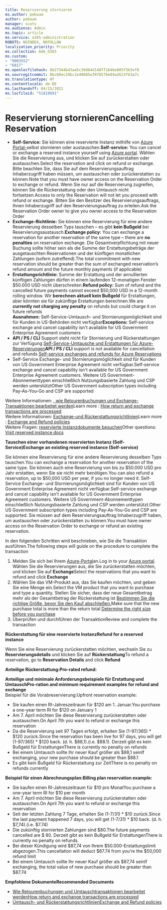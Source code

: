 ```yaml
---
title: Reservierung stornieren
ms.author: pebaum
author: pebaum
manager: scotv
ms.audience: Admin
ms.topic: article
ms.service: o365-administration
ROBOTS: NOINDEX, NOFOLLOW
localization_priority: Priority
ms.collection: Adm_O365
ms.custom:
- "9003552"
- "6817"
ms.openlocfilehash: 6b27344b43aa5c20d64d148ff164be805f3b5ef8
ms.sourcegitcommit: 8bc60ec34bc1e40685e3976576e04a2623f63a7c
ms.translationtype: HT
ms.contentlocale: de-DE
ms.lasthandoff: 04/15/2021
ms.locfileid: "51819691"
---
```

# <a name="cancelling-reservation"></a><span data-ttu-id="9c55e-102">Reservierung stornieren</span><span class="sxs-lookup"><span data-stu-id="9c55e-102">Cancelling Reservation</span></span>

- <span data-ttu-id="9c55e-103">**Self-Service:** Sie können eine reservierte Instanz mithilfe von [Azure Portal-](https://portal.azure.com/#blade/Microsoft_Azure_Reservations/ReservationsBrowseBlade)selbst stornieren oder austauschen.</span><span class="sxs-lookup"><span data-stu-id="9c55e-103">**Self-service:** You can cancel or exchange a reserved instance yourself using [Azure portal](https://portal.azure.com/#blade/Microsoft_Azure_Reservations/ReservationsBrowseBlade).</span></span> <span data-ttu-id="9c55e-104">Wählen Sie die Reservierung aus, und klicken Sie auf zurückerstatten oder austauschen.</span><span class="sxs-lookup"><span data-stu-id="9c55e-104">Select the reservation and click on refund or exchange.</span></span> <span data-ttu-id="9c55e-105">Bitte beachten Sie, dass Sie auf dem Reservierungsauftrag Inhaberzugriff haben müssen, um austauschen oder zurückerstatten zu können.</span><span class="sxs-lookup"><span data-stu-id="9c55e-105">Note that you must have owner access on the Reservation Order to exchange or refund.</span></span> <span data-ttu-id="9c55e-106">Wenn Sie nur auf die Reservierung zugreifen, können Sie die Rückerstattung oder den Umtausch nicht fortsetzen.</span><span class="sxs-lookup"><span data-stu-id="9c55e-106">Access to only the Reservation will not let you proceed with refund or exchange.</span></span> <span data-ttu-id="9c55e-107">Bitten Sie den Besitzer des Reservierungsauftrags, Ihnen Inhaberzugriff auf den Reservierungsauftrag zu erteilen.</span><span class="sxs-lookup"><span data-stu-id="9c55e-107">Ask the Reservation Order owner to give you owner access to the Reservation Order</span></span>
- <span data-ttu-id="9c55e-108">**Exchange-Richtlinie:** Sie können eine Reservierung für eine andere Reservierung desselben Typs tauschen – es gibt **kein Bußgeld** bei Reservierungsaustausch.</span><span class="sxs-lookup"><span data-stu-id="9c55e-108">**Exchange policy:** You can exchange a reservation for another reservation of the same type – there are **no penalties** on reservation exchange.</span></span> <span data-ttu-id="9c55e-109">Die Gesamtverpflichtung mit neuer Buchung sollte höher sein als die Summe der Erstattungsbeträge der ausgetauschten Reservationen und der künftigen monatlichen Zahlungen (sofern zutreffend).</span><span class="sxs-lookup"><span data-stu-id="9c55e-109">The total commitment with new reservation should be greater than the sum of exchanged reservation’s refund amount and the future monthly payments (if applicable)</span></span>
- <span data-ttu-id="9c55e-110">**Erstattungsrichtlinie:** Summe der Erstattung und der annullierten künftigen Zahlungen dürfen in einem laufenden 12-monatigen Fenster $50.000 USD nicht überschreiten.</span><span class="sxs-lookup"><span data-stu-id="9c55e-110">**Refund policy:** Sum of refund and the cancelled future payments cannot exceed $50,000 USD in a 12-month rolling window.</span></span> <span data-ttu-id="9c55e-111">Wir **berechnen aktuell kein Bußgeld** für Erstattungen, aber könnten sie für zukünftige Erstattungen berechnen.</span><span class="sxs-lookup"><span data-stu-id="9c55e-111">We are **currently not charging any penalty** on refunds but could charge it on future refunds</span></span>  
    <span data-ttu-id="9c55e-112">**Ausnahmen:** Self-Service-Umtausch- und Stornierungsmöglichkeit sind für Kunden in US-Behörden nicht verfügbar</span><span class="sxs-lookup"><span data-stu-id="9c55e-112">**Exceptions:** Self-service exchange and cancel capability isn't available for US Government Enterprise Agreement customers</span></span>
- <span data-ttu-id="9c55e-113">**API / PS / CLI** Support steht nicht für Stornierung und Rückerstattungen zur Verfügung [Self-Service-Umtausche und Erstattungen für Azure-Reservierungen](https://docs.microsoft.com/azure/cost-management-billing/reservations/exchange-and-refund-azure-reservations?WT.mc_id=Portal-Microsoft_Azure_Support)</span><span class="sxs-lookup"><span data-stu-id="9c55e-113">**API / PS / CLI** support is not available for cancellation and refunds [Self-service exchanges and refunds for Azure Reservations](https://docs.microsoft.com/azure/cost-management-billing/reservations/exchange-and-refund-azure-reservations?WT.mc_id=Portal-Microsoft_Azure_Support)</span></span>
- <span data-ttu-id="9c55e-114">Self-Service Exchange- und Stornierungsmöglichkeit sind für Kunden von US Government Enterprise Agreement nicht verfügbar.</span><span class="sxs-lookup"><span data-stu-id="9c55e-114">Self-service exchange and cancel capability isn't available for US Government Enterprise Agreement customers.</span></span> <span data-ttu-id="9c55e-115">Weitere US Government-Abonnementtypen einschließlich Nutzungsbasierte Zahlung und CSP werden unterstützt</span><span class="sxs-lookup"><span data-stu-id="9c55e-115">Other US Government subscription types including Pay-As-You-Go and CSP are supported</span></span>

<span data-ttu-id="9c55e-116">Weitere Informationen: [, wie Retourenbuchungen und Exchange-Transaktionen bearbeitet werden](https://docs.microsoft.com/azure/billing/billing-azure-reservations-self-service-exchange-and-refund?WT.mc_id=Portal-Microsoft_Azure_Support#how-return-and-exchange-transactions-are-processed)</span><span class="sxs-lookup"><span data-stu-id="9c55e-116">Learn more : [How return and exchange transactions are processed](https://docs.microsoft.com/azure/billing/billing-azure-reservations-self-service-exchange-and-refund?WT.mc_id=Portal-Microsoft_Azure_Support#how-return-and-exchange-transactions-are-processed)</span></span>  
<span data-ttu-id="9c55e-117">Weitere Informationen: [Exchange-und Rückerstattungsrichtlinien](https://docs.microsoft.com/azure/billing/billing-azure-reservations-self-service-exchange-and-refund?WT.mc_id=Portal-Microsoft_Azure_Support#exchange-policies)</span><span class="sxs-lookup"><span data-stu-id="9c55e-117">Learn more : [Exchange and Refund policies](https://docs.microsoft.com/azure/billing/billing-azure-reservations-self-service-exchange-and-refund?WT.mc_id=Portal-Microsoft_Azure_Support#exchange-policies)</span></span>  
<span data-ttu-id="9c55e-118">Weitere Fragen: [reservierte Instanzdokumente besuchen](https://docs.microsoft.com/azure/billing/billing-save-compute-costs-reservations?WT.mc_id=Portal-Microsoft_Azure_Support)</span><span class="sxs-lookup"><span data-stu-id="9c55e-118">Other questions: [Visit reserved instance docs](https://docs.microsoft.com/azure/billing/billing-save-compute-costs-reservations?WT.mc_id=Portal-Microsoft_Azure_Support)</span></span>

<span data-ttu-id="9c55e-119">**Tauschen einer vorhandenen reservierten Instanz (Self-Service)**</span><span class="sxs-lookup"><span data-stu-id="9c55e-119">**Exchange an existing reserved instance (Self-service)**</span></span>

<span data-ttu-id="9c55e-120">Sie können eine Reservierung für eine andere Reservierung desselben Typs tauschen.</span><span class="sxs-lookup"><span data-stu-id="9c55e-120">You can exchange a reservation for another reservation of the same type.</span></span> <span data-ttu-id="9c55e-121">Sie können auch eine Reservierung von bis zu $50.000 USD pro Jahr erstatten, wenn Sie sie nicht mehr benötigen.</span><span class="sxs-lookup"><span data-stu-id="9c55e-121">You can also refund a reservation, up to $50,000 USD per year, if you no longer need it.</span></span> <span data-ttu-id="9c55e-122">Self-Service Exchange- und Stornierungsmöglichkeit sind für Kunden von US Government Enterprise Agreement nicht verfügbar.</span><span class="sxs-lookup"><span data-stu-id="9c55e-122">Self-service exchange and cancel capability isn't available for US Government Enterprise Agreement customers.</span></span> <span data-ttu-id="9c55e-123">Weitere US Government-Abonnementtypen einschließlich Nutzungsbasierte Zahlung und CSP werden unterstützt.</span><span class="sxs-lookup"><span data-stu-id="9c55e-123">Other US Government subscription types including Pay-As-You-Go and CSP are supported.</span></span> <span data-ttu-id="9c55e-124">Sie müssen auf dem Reservierungsauftrag Inhaberzugriff haben, um austauschen oder zurückerstatten zu können.</span><span class="sxs-lookup"><span data-stu-id="9c55e-124">You must have owner access on the Reservation Order to exchange or refund an existing reservation.</span></span>

<span data-ttu-id="9c55e-125">In den folgenden Schritten wird beschrieben, wie Sie die Transaktion ausführen.</span><span class="sxs-lookup"><span data-stu-id="9c55e-125">The following steps will guide on the procedure to complete the transaction</span></span>

1. <span data-ttu-id="9c55e-126">Melden Sie sich bei Ihrem [Azure-Portal](https://portal.azure.com/#blade/Microsoft_Azure_Reservations/ReservationsBrowseBlade)an.</span><span class="sxs-lookup"><span data-stu-id="9c55e-126">Log in to your [Azure portal](https://portal.azure.com/#blade/Microsoft_Azure_Reservations/ReservationsBrowseBlade).</span></span> <span data-ttu-id="9c55e-127">Wählen Sie die Reservierungen aus, die Sie zurückerstatten möchten, und klicken Sie auf **Exchange**</span><span class="sxs-lookup"><span data-stu-id="9c55e-127">Select the reservations that you want to refund and click **Exchange**</span></span>
2. <span data-ttu-id="9c55e-128">Wählen Sie das VM-Produkt aus, das Sie kaufen möchten, und geben Sie eine Menge ein.</span><span class="sxs-lookup"><span data-stu-id="9c55e-128">Select the VM product that you want to purchase and type a quantity.</span></span> <span data-ttu-id="9c55e-129">Stellen Sie sicher, dass der neue Gesamtbetrag mehr als der Gesamtbetrag der Rückerstattung ist [Bestimmen Sie die richtige Größe, bevor Sie den Kauf abschließen.](https://docs.microsoft.com/azure/virtual-machines/windows/prepay-reserved-vm-instances?WT.mc_id=Portal-Microsoft_Azure_Support#determine-the-right-vm-size-before-you-buy)</span><span class="sxs-lookup"><span data-stu-id="9c55e-129">Make sure that the new purchase total is more than the return total [Determine the right size before you purchase](https://docs.microsoft.com/azure/virtual-machines/windows/prepay-reserved-vm-instances?WT.mc_id=Portal-Microsoft_Azure_Support#determine-the-right-vm-size-before-you-buy)</span></span>
3. <span data-ttu-id="9c55e-130">Überprüfen und durchführen der Transaktion</span><span class="sxs-lookup"><span data-stu-id="9c55e-130">Review and complete the transaction</span></span>

<span data-ttu-id="9c55e-131">**Rückerstattung für eine reservierte Instanz**</span><span class="sxs-lookup"><span data-stu-id="9c55e-131">**Refund for a reserved instance**</span></span>

<span data-ttu-id="9c55e-132">Wenn Sie eine Reservierung zurückerstatten möchten, wechseln Sie zu **Reservierungsdetails** und klicken Sie auf **Rückerstattung**</span><span class="sxs-lookup"><span data-stu-id="9c55e-132">To refund a reservation, go to **Reservation Details** and click **Refund**</span></span>

<span data-ttu-id="9c55e-133">**Anteilige Rückerstattung:**</span><span class="sxs-lookup"><span data-stu-id="9c55e-133">**Pro-rated refund:**</span></span>

<span data-ttu-id="9c55e-134">**Anteilige und minimale Anforderungsbeispiele für Erstattung und Umtausch**</span><span class="sxs-lookup"><span data-stu-id="9c55e-134">**Pro-ration and minimum requirement examples for refund and exchange**</span></span>  
<span data-ttu-id="9c55e-135">Beispiel für die Vorabreservierung:</span><span class="sxs-lookup"><span data-stu-id="9c55e-135">Upfront reservation example:</span></span>

- <span data-ttu-id="9c55e-136">Sie kaufen einen RI-Jahreszeitraum für $120 am 1. Januar.</span><span class="sxs-lookup"><span data-stu-id="9c55e-136">You purchase a one-year term RI for $120 on January 1</span></span>
- <span data-ttu-id="9c55e-137">Am 7. April möchten Sie diese Reservierung zurückerstatten oder austauschen.</span><span class="sxs-lookup"><span data-stu-id="9c55e-137">On April 7th you want to refund or exchange this reservation</span></span>
- <span data-ttu-id="9c55e-138">Da die Reservierung seit 97 Tagen erfolgt, erhalten Sie (1-97/365) \* $120 zurück.</span><span class="sxs-lookup"><span data-stu-id="9c55e-138">Since the reservation has been live for 97 days, you will get (1-97/365) \* $120 back.</span></span> <span data-ttu-id="9c55e-139">(d. h. $88,1).</span><span class="sxs-lookup"><span data-stu-id="9c55e-139">(i.e. $88.1).</span></span> <span data-ttu-id="9c55e-140">Derzeit gibt es kein Bußgeld für Erstattungen</span><span class="sxs-lookup"><span data-stu-id="9c55e-140">There is currently no penalty on refunds</span></span>
- <span data-ttu-id="9c55e-141">Bei einem Umtausch sollte Ihr neuer Kauf größer als $88,1 sein</span><span class="sxs-lookup"><span data-stu-id="9c55e-141">If exchanging, your new purchase should be greater than $88.1</span></span>
- <span data-ttu-id="9c55e-142">Es gibt kein Bußgeld für Rückerstattung zur Zeit</span><span class="sxs-lookup"><span data-stu-id="9c55e-142">There is no penalty on refunds currently</span></span>

<span data-ttu-id="9c55e-143">**Beispiel für einen Abrechnungsplan:**</span><span class="sxs-lookup"><span data-stu-id="9c55e-143">**Billing plan reservation example:**</span></span>

- <span data-ttu-id="9c55e-144">Sie kaufen einen RI-Jahreszeitraum für $10 pro Monat</span><span class="sxs-lookup"><span data-stu-id="9c55e-144">You purchase a one-year term RI for $10 per month</span></span>
- <span data-ttu-id="9c55e-145">Am 7. April möchten Sie diese Reservierung zurückerstatten oder austauschen.</span><span class="sxs-lookup"><span data-stu-id="9c55e-145">On April 7th you want to refund or exchange this reservation</span></span>
- <span data-ttu-id="9c55e-146">Seit der letzten Zahlung 7 Tage, erhalten Sie (1-7/31) \* $10 zurück.</span><span class="sxs-lookup"><span data-stu-id="9c55e-146">Since the last payment happened 7 days, you will get (1-7/31) \* $10 back.</span></span> <span data-ttu-id="9c55e-147">(d. h. $7,74).</span><span class="sxs-lookup"><span data-stu-id="9c55e-147">(i.e. $7.74)</span></span>
- <span data-ttu-id="9c55e-148">Die zukünftig stornierten Zahlungen sind $80.</span><span class="sxs-lookup"><span data-stu-id="9c55e-148">The future payments cancelled are $ 80.</span></span> <span data-ttu-id="9c55e-149">Derzeit gibt es kein Bußgeld für Erstattungen</span><span class="sxs-lookup"><span data-stu-id="9c55e-149">There is currently no penalty on refunds</span></span>
- <span data-ttu-id="9c55e-150">Bei dieser Kündigung wird $87,74 von Ihrem $50.000-Erstattungslimit abgezogen.</span><span class="sxs-lookup"><span data-stu-id="9c55e-150">This cancellation will deduct $87.74 from you’re the $50,000 refund limit</span></span>
- <span data-ttu-id="9c55e-151">Bei einem Umtausch sollte Ihr neuer Kauf größer als $87,74 sein</span><span class="sxs-lookup"><span data-stu-id="9c55e-151">If exchanging, the total value of new purchase should be greater than $87.74</span></span>

<span data-ttu-id="9c55e-152">**Empfohlene Dokumente**</span><span class="sxs-lookup"><span data-stu-id="9c55e-152">**Recommended Documents**</span></span>

- [<span data-ttu-id="9c55e-153">Wie Retourenbuchungen und Umtauschtransaktionen bearbeitet werden</span><span class="sxs-lookup"><span data-stu-id="9c55e-153">How return and exchange transactions are processed</span></span>](https://docs.microsoft.com/azure/billing/billing-azure-reservations-self-service-exchange-and-refund?WT.mc_id=Portal-Microsoft_Azure_Support#how-return-and-exchange-transactions-are-processed)
- [<span data-ttu-id="9c55e-154">Umtausch- und Rückerstattungsrichtlinien</span><span class="sxs-lookup"><span data-stu-id="9c55e-154">Exchange and Refund policies</span></span>](https://docs.microsoft.com/azure/billing/billing-azure-reservations-self-service-exchange-and-refund?WT.mc_id=Portal-Microsoft_Azure_Support#exchange-policies)
